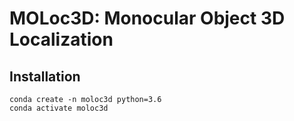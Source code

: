 # MOLoc3D: Monocular Object 3D Localization

## Installation

```
conda create -n moloc3d python=3.6
conda activate moloc3d
```
